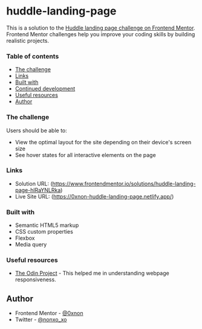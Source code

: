 # huddle-landing-page

This is a solution to the [Huddle landing page challenge on Frontend Mentor](https://www.frontendmentor.io/challenges/huddle-landing-page-with-alternating-feature-blocks-5ca5f5981e82137ec91a5100). Frontend Mentor challenges help you improve your coding skills by building realistic projects. 

### Table of contents

  - [The challenge](#the-challenge)
  - [Links](#links)
  - [Built with](#built-with)
  - [Continued development](#continued-development)
  - [Useful resources](#useful-resources)
  - [Author](#author)



### The challenge

Users should be able to:

- View the optimal layout for the site depending on their device's screen size
- See hover states for all interactive elements on the page

### Links

- Solution URL: (https://www.frontendmentor.io/solutions/huddle-landing-page-hlRaYNLRka)
- Live Site URL: (https://0xnon-huddle-landing-page.netlify.app/)

### Built with

- Semantic HTML5 markup
- CSS custom properties
- Flexbox
- Media query

### Useful resources

- [The Odin Project](https://www.theodinproject.com/paths/full-stack-javascript/courses/advanced-html-and-css#responsive-design) - This helped me in understanding webpage responsiveness.

## Author

- Frontend Mentor - [@0xnon](https://www.frontendmentor.io/profile/0xnon)
- Twitter - [@nonxo_xo](https://www.twitter.com/nonxo_xo)
